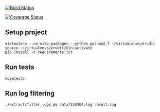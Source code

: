 [![Build Status](https://travis-ci.org/yorrick/erudit-download-data.svg?branch=master)](https://travis-ci.org/yorrick/erudit-download-data)

[![Coverage Status](https://coveralls.io/repos/yorrick/erudit-download-data/badge.svg?branch=master&service=github)](https://coveralls.io/github/yorrick/erudit-download-data?branch=master)

## Setup project

```
virtualenv --no-site-packages --python python2.7 ~/virtualenvs/erudit
source ~/virtualenvs/erudit/bin/activate
pip install -r requirements.txt
```


## Run tests
```
nosetests
```


## Run log filtering

```
./extract/filter_logs.py data/150304.log result.log
```


